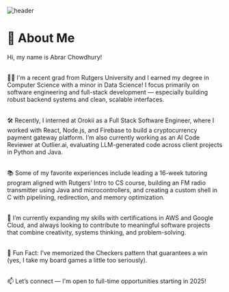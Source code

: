 ![header](https://capsule-render.vercel.app/api?type=waving&height=110&text=Welcome%20To%20My%20Profile!&animation=fadeIn&theme=dark)<br>

<h1>👋 About Me</h1>
Hi, my name is Abrar Chowdhury! <br><br>

👨‍💻 I'm a recent grad from Rutgers University and I earned my degree in Computer Science with a minor in Data Science! I focus primarily on software engineering and full-stack development — especially building robust backend systems and clean, scalable interfaces.<br><br>

🛠️ Recently, I interned at Orokii as a Full Stack Software Engineer, where I worked with React, Node.js, and Firebase to build a cryptocurrency payment gateway platform. I’m also currently working as an AI Code Reviewer at Outlier.ai, evaluating LLM-generated code across client projects in Python and Java.<br><br>

📚 Some of my favorite experiences include leading a 16-week tutoring program aligned with Rutgers’ Intro to CS course, building an FM radio transmitter using Java and microcontrollers, and creating a custom shell in C with pipelining, redirection, and memory optimization.<br><br>

🚀 I’m currently expanding my skills with certifications in AWS and Google Cloud, and always looking to contribute to meaningful software projects that combine creativity, systems thinking, and problem-solving.<br><br>

🎲 Fun Fact: I’ve memorized the Checkers pattern that guarantees a win (yes, I take my board games a little too seriously).<br><br>

📫 Let’s connect — I'm open to full-time opportunities starting in 2025!

